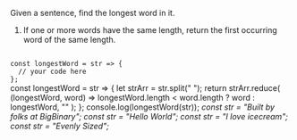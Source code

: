 Given a sentence, find the longest word in it.

1. If one or more words have the same length, return the first occurring word of the same length.

<codeblock language="javascript" type="exercise" testMode="multipleInput">
<code>
const longestWord = str => {
  // your code here
};
</code>

<solution>
const longestWord = str => {
  let strArr = str.split(" ");
  return strArr.reduce(
    (longestWord, word) =>
      longestWord.length < word.length ? word : longestWord,
    ""
  );
};
</solution>

<testcases>
<caller>
console.log(longestWord(str));
</caller>
<testcase>
<i>
const str = "Built by folks at BigBinary";
</i>
</testcase>
<testcase>
<i>
const str = "Hello World";
</i>
</testcase>
<testcase>
<i>
const str = "I love icecream";
</i>
</testcase>
<testcase>
<i>
const str = "Evenly Sized";
</i>
</testcase>
</testcases>
</codeblock>